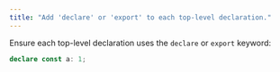 ```yaml
---
title: "Add 'declare' or 'export' to each top-level declaration."
---
```


Ensure each top-level declaration uses the `declare` or `export` keyword:

```ts
declare const a: 1;
```
